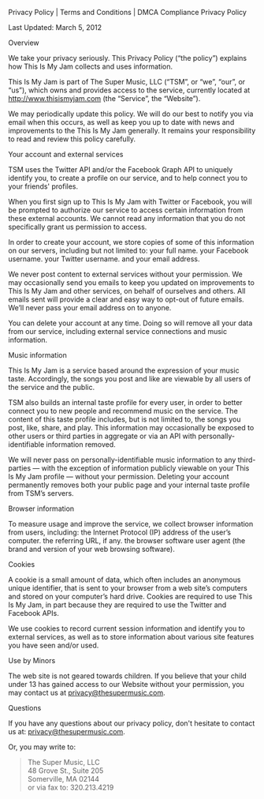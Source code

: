 Privacy Policy | Terms and Conditions | DMCA Compliance Privacy Policy

Last Updated: March 5, 2012

Overview

We take your privacy seriously. This Privacy Policy (“the policy”) explains how This Is My Jam collects and uses information.

This Is My Jam is part of The Super Music, LLC (“TSM”, or “we”, “our”, or “us”), which owns and provides access to the service, currently located at http://www.thisismyjam.com (the “Service”, the “Website”).

We may periodically update this policy. We will do our best to notify you via email when this occurs, as well as keep you up to date with news and improvements to the This Is My Jam generally. It remains your responsibility to read and review this policy carefully.

Your account and external services

TSM uses the Twitter API and/or the Facebook Graph API to uniquely identify you, to create a profile on our service, and to help connect you to your friends' profiles.

When you first sign up to This Is My Jam with Twitter or Facebook, you will be prompted to authorize our service to access certain information from these external accounts. We cannot read any information that you do not specifically grant us permission to access.

In order to create your account, we store copies of some of this information on our servers, including but not limited to: your full name. your Facebook username. your Twitter username. and your email address.

We never post content to external services without your permission. We may occasionally send you emails to keep you updated on improvements to This Is My Jam and other services, on behalf of ourselves and others. All emails sent will provide a clear and easy way to opt-out of future emails. We’ll never pass your email address on to anyone.

You can delete your account at any time. Doing so will remove all your data from our service, including external service connections and music information.

Music information

This Is My Jam is a service based around the expression of your music taste. Accordingly, the songs you post and like are viewable by all users of the service and the public.

TSM also builds an internal taste profile for every user, in order to better connect you to new people and recommend music on the service. The content of this taste profile includes, but is not limited to, the songs you post, like, share, and play. This information may occasionally be exposed to other users or third parties in aggregate or via an API with personally-identifiable information removed.

We will never pass on personally-identifiable music information to any third-parties — with the exception of information publicly viewable on your This Is My Jam profile — without your permission. Deleting your account permanently removes both your public page and your internal taste profile from TSM’s servers.

Browser information

To measure usage and improve the service, we collect browser information from users, including: the Internet Protocol (IP) address of the user’s computer. the referring URL, if any. the browser software user agent (the brand and version of your web browsing software).

Cookies

A cookie is a small amount of data, which often includes an anonymous unique identifier, that is sent to your browser from a web site’s computers and stored on your computer’s hard drive. Cookies are required to use This Is My Jam, in part because they are required to use the Twitter and Facebook APIs.

We use cookies to record current session information and identify you to external services, as well as to store information about various site features you have seen and/or used.

Use by Minors

The web site is not geared towards children. If you believe that your child under 13 has gained access to our Website without your permission, you may contact us at privacy@thesupermusic.com.

Questions

If you have any questions about our privacy policy, don't hesitate to contact us at: privacy@thesupermusic.com.

Or, you may write to:  

> The Super Music, LLC  
> 48 Grove St., Suite 205  
> Somerville, MA 02144  
> or via fax to: 320.213.4219